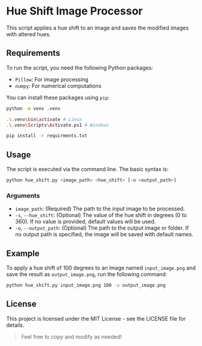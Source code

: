 # Hue Shift Image Processor

This script applies a hue shift to an image and saves the modified images with altered hues.

## Requirements
To run the script, you need the following Python packages:
- `Pillow`: For image processing
- `numpy`: For numerical computations

You can install these packages using `pip`:
```bash
python -m venv .venv

.\.venv\bin\activate # Linux
.\.venv\Scripts\Activate.ps1 # Windows

pip install -r requirments.txt
```

## Usage
The script is executed via the command line. The basic syntax is:
```bash
python hue_shift.py <image_path> <hue_shift> [-o <output_path>]
```

### Arguments
- ```image_path```: (Required) The path to the input image to be processed.
- ```-s```, ```--hue_shift```: (Optional) The value of the hue shift in degrees (0 to 360). If no value is provided, default values will be used.
- ```-o```, ```--output_path```: (Optional) The path to the output image or folder. If no output path is specified, the image will be saved with default names.

## Example
To apply a hue shift of 100 degrees to an image named ```input_image.png``` and save the result as ```output_image.png```, run the following command:
``` bash
python hue_shift.py input_image.png 100 -o output_image.png
```

## License
This project is licensed under the MIT License - see the LICENSE file for details.

> Feel free to copy and modify as needed!